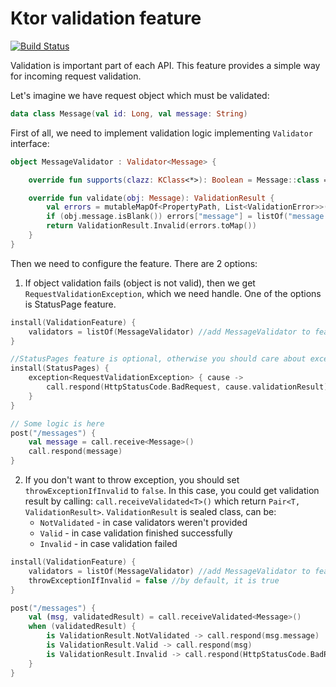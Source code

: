 # Ktor validation feature
[![Build Status](https://travis-ci.com/viartemev/ktor-validation-feature.svg?branch=master)](https://travis-ci.com/viartemev/ktor-validation-feature)

Validation is important part of each API. This feature provides a simple way for incoming request validation.

Let's imagine we have request object which must be validated:
```kotlin
data class Message(val id: Long, val message: String)
```
First of all, we need to implement validation logic implementing `Validator` interface:
```kotlin
object MessageValidator : Validator<Message> {

    override fun supports(clazz: KClass<*>): Boolean = Message::class == clazz

    override fun validate(obj: Message): ValidationResult {
        val errors = mutableMapOf<PropertyPath, List<ValidationError>>()
        if (obj.message.isBlank()) errors["message"] = listOf("message must be not blank")
        return ValidationResult.Invalid(errors.toMap())
    }
}
```
Then we need to configure the feature. There are 2 options:
1. If object validation fails (object is not valid), then we get `RequestValidationException`, which we need handle.
One of the options is StatusPage feature.
```kotlin
install(ValidationFeature) {
    validators = listOf(MessageValidator) //add MessageValidator to feature
}

//StatusPages feature is optional, otherwise you should care about exception handling by yourself
install(StatusPages) {
    exception<RequestValidationException> { cause -> 
        call.respond(HttpStatusCode.BadRequest, cause.validationResult) 
    }
}

// Some logic is here
post("/messages") {
    val message = call.receive<Message>()
    call.respond(message)
}
```
2. If you don't want to throw exception, you should set `throwExceptionIfInvalid` to `false`. 
In this case, you could get validation result by calling: `call.receiveValidated<T>()` which return `Pair<T, ValidationResult>`.
`ValidationResult` is sealed class, can be:
    - `NotValidated` - in case validators weren't provided
    - `Valid` - in case validation finished successfully
    - `Invalid` - in case validation failed
```kotlin
install(ValidationFeature) {
    validators = listOf(MessageValidator) //add MessageValidator to feature
    throwExceptionIfInvalid = false //by default, it is true
}

post("/messages") {
    val (msg, validatedResult) = call.receiveValidated<Message>()
    when (validatedResult) {
        is ValidationResult.NotValidated -> call.respond(msg.message)
        is ValidationResult.Valid -> call.respond(msg)
        is ValidationResult.Invalid -> call.respond(HttpStatusCode.BadRequest, validatedResult.errors)    
    }
}
```

